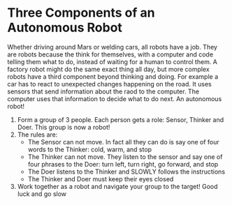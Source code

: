 # Three Components of an Autonomous Robot
Whether driving around Mars or welding cars, all robots have a job. They are robots because the think for themselves, with a computer and code telling them what to do, instead of waiting for a human to control them. A factory robot might do the same exact thing all day, but more complex robots have a third component beyond thinking and doing. For example a car has to react to unexpected changes happening on the road. It uses sensors that send information about the raod to the computer. The computer uses that information to decide what to do next. An autonomous robot! 

1. Form a group of 3 people. Each person gets a role: Sensor, Thinker and Doer. This group is now a robot!
2. The rules are:
    * The Sensor can not move. In fact all they can do is say one of four words to the Thinker: cold, warm, and stop
    * The Thinker can not move. They listen to the sensor and say one of four phrases to the Doer: turn left, turn right, go forward, and stop
    * The Doer listens to the Thinker and SLOWLY follows the instructions
    * The Thinker and Doer must keep their eyes closed
3. Work together as a robot and navigate your group to the target! Good luck and go slow 
